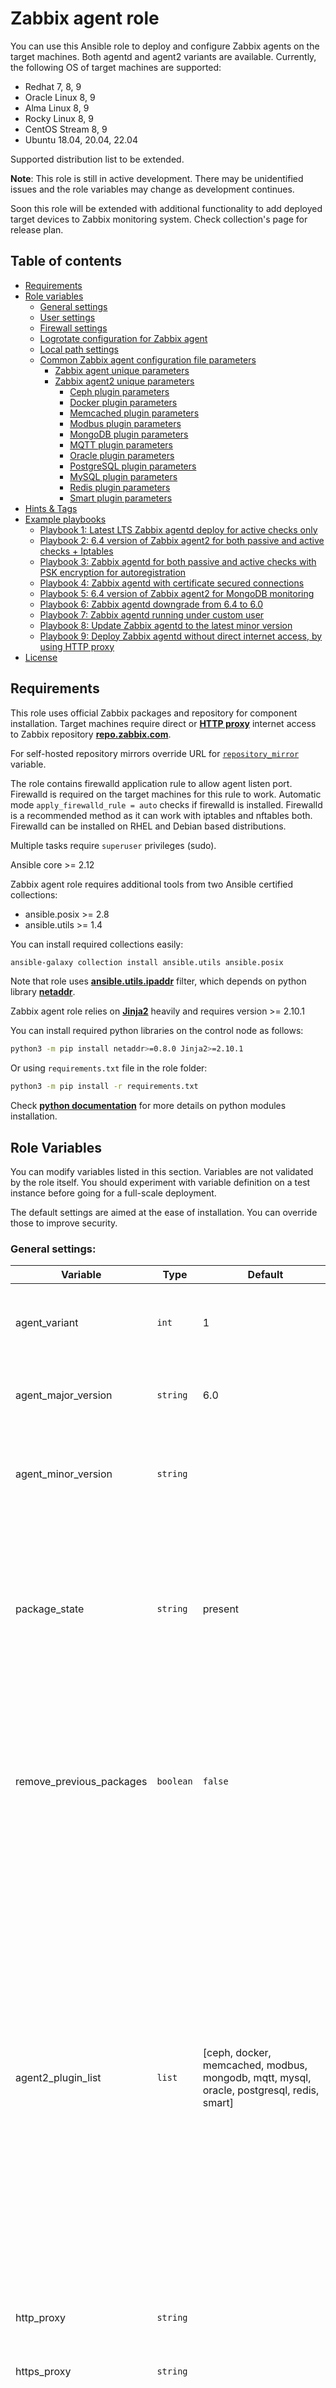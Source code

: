 Zabbix agent role
=================

You can use this Ansible role to deploy and configure Zabbix agents on the target machines. Both agentd and agent2 variants are available.
Currently, the following OS of target machines are supported:
- Redhat 7, 8, 9
- Oracle Linux 8, 9
- Alma Linux 8, 9
- Rocky Linux 8, 9
- CentOS Stream 8, 9
- Ubuntu 18.04, 20.04, 22.04

Supported distribution list to be extended.

**Note**: This role is still in active development. There may be unidentified issues and the role variables may change as development continues.

Soon this role will be extended with additional functionality to add deployed target devices to Zabbix monitoring system. Check collection's page for release plan.

Table of contents
-----------------
<!--ts-->
  * [Requirements](#requirements)
  * [Role variables](#role-variables)
    * [General settings](#general-settings)
    * [User settings](#user-settings)
    * [Firewall settings](#firewall-settings)
    * [Logrotate configuration for Zabbix agent](#logrotate-configuration-for-zabbix-agent)
    * [Local path settings](#local-paths-variables-table)
    * [Common Zabbix agent configuration file parameters](#common-zabbix-agent-configuration-parameters)
      * [Zabbix agent unique parameters](#zabbix-agentd-unique-parameters)
      * [Zabbix agent2 unique parameters](#zabbix-agent2-unique-parameters)
        * [Ceph plugin parameters](#zabbix-agent2-ceph-plugin-parameters)
        * [Docker plugin parameters](#zabbix-agent2-docker-plugin-parameters)
        * [Memcached plugin parameters](#zabbix-agent2-memcached-plugin-parameters)
        * [Modbus plugin parameters](#zabbix-agent2-modbus-plugin-parameters)
        * [MongoDB plugin parameters](#zabbix-agent2-mongodb-plugin-parameters)
        * [MQTT plugin parameters](#zabbix-agent2-mqtt-plugin-parameters)
        * [Oracle plugin parameters](#zabbix-agent2-oracle-plugin-parameters)
        * [PostgreSQL plugin parameters](#zabbix-agent2-postgresql-plugin-parameters)
        * [MySQL plugin parameters](#zabbix-agent2-mysql-plugin-parameters)
        * [Redis plugin parameters](#zabbix-agent2-redis-plugin-parameters)
        * [Smart plugin parameters](#zabbix-agent2-smart-plugin-parameters)
  * [Hints & Tags](#hints--tags)
  * [Example playbooks](#example-playbooks)
    * [Playbook 1: Latest LTS Zabbix agentd deploy for active checks only](#playbook-1)
    * [Playbook 2: 6.4 version of Zabbix agent2 for both passive and active checks + Iptables](#playbook-2)
    * [Playbook 3: Zabbix agentd for both passive and active checks with PSK encryption for autoregistration](#playbook-3)
    * [Playbook 4: Zabbix agentd with certificate secured connections](#playbook-4)
    * [Playbook 5: 6.4 version of Zabbix agent2 for MongoDB monitoring](#playbook-5)
    * [Playbook 6: Zabbix agentd downgrade from 6.4 to 6.0](#playbook-6)
    * [Playbook 7: Zabbix agentd running under custom user](#playbook-7)
    * [Playbook 8: Update Zabbix agentd to the latest minor version](#playbook-8)
    * [Playbook 9: Deploy Zabbix agentd without direct internet access, by using HTTP proxy](#playbook-9)
  * [License](#license)

<!--te-->


Requirements
------------
This role uses official Zabbix packages and repository for component installation. Target machines require direct or [**HTTP proxy**](#playbook-9) internet access to Zabbix repository [**repo.zabbix.com**](https://repo.zabbix.com).

For self-hosted repository mirrors override URL for [`repository_mirror`](#general-settings) variable.

The role contains firewalld application rule to allow agent listen port. Firewalld is required on the target machines for this rule to work. Automatic mode `apply_firewalld_rule = auto` checks if firewalld is installed. Firewalld is a recommended method as it can work with iptables and nftables both. Firewalld can be installed on RHEL and Debian based distributions.

Multiple tasks require `superuser` privileges (sudo).

Ansible core >= 2.12

Zabbix agent role requires additional tools from two Ansible certified collections:
- ansible.posix >= 2.8
- ansible.utils >= 1.4 

You can install required collections easily:
```bash
ansible-galaxy collection install ansible.utils ansible.posix
```

Note that role uses [**ansible.utils.ipaddr**](https://docs.ansible.com/ansible/latest/collections/ansible/utils/docsite/filters_ipaddr.html) filter, which depends on python library [**netaddr**](https://pypi.org/project/netaddr). 

Zabbix agent role relies on [**Jinja2**](https://pypi.org/project/Jinja2/) heavily and requires version >= 2.10.1

You can install required python libraries on the control node as follows:

```bash
python3 -m pip install netaddr>=0.8.0 Jinja2>=2.10.1
```

Or using `requirements.txt` file in the role folder:

```bash
python3 -m pip install -r requirements.txt
```

Check [**python documentation**](https://docs.python.org/3/installing/index.html) for more details on python modules installation. 

Role Variables
--------------

You can modify variables listed in this section. Variables are not validated by the role itself. You should experiment with variable definition on a test instance before going for a full-scale deployment.

The default settings are aimed at the ease of installation. You can override those to improve security. 

### General settings:

| Variable | Type | Default | Description |
|--|--|--|--|
| agent_variant | `int` | 1 | The variant of Zabbix agent (1: Zabbix agentd, 2: Zabbix agent 2).
| agent_major_version | `string` | 6.0 | The major version of Zabbix agent. Defaults to the latest LTS.
| agent_minor_version | `string` || Zabbix agent minor version customization is available **only for RedHat based OS**.
| package_state | `string` | present | The state of packages to be deployed. Available options: `present`, `latest` - update to the latest version if available in installed **zabbix-release** repository. 
| remove_previous_packages | `boolean` | `false` | Trigger removal of previous packages prior to the installation of new ones. Mandatory to deploy earlier version than the one currently installed. 
| agent2_plugin_list | `list` | [ceph, docker, memcached, modbus, mongodb, mqtt, mysql, oracle, postgresql, redis, smart] | List of Zabbix agent2 plugins to configure and deploy(if the plugin is loadable). **Note** that loadable plugins for 6.0 version are installed as dependencies of Zabbix agent2 package. Starting with 6.4, loadable plugin installation is allowed at your own discretion. Default plugin list for Zabbix agent2 >= **6.4** is `[ceph, docker, memcached, modbus, mqtt, mysql, oracle, redis, smart]`.
| http_proxy | `string` || Defines [**HTTP proxy**](#playbook-9) address for the packager.
| https_proxy | `string` || Defines HTTPS proxy address for the packager.
| repository_mirror | `string` | "https://repo.zabbix.com/" | Defines repository mirror URL. You can override it to use self-hosted Zabbix repo mirror.

### User settings:

The role allows creating a custom user for Zabbix agent. User customization tasks will trigger only when `service_user` is not "zabbix".

| Variable | Type | Default | Description |
|--|--|--|--|
| service_user | `string` | zabbix | The user to run Zabbix agent.
| service_group | `string` | zabbix | User group for the custom user.
| service_uid | `string` || User id for the custom user.
| service_gid | `string` || User group id for the custom user group.

Adds next task sequence:
- Creates group.
- Creates user with home folder (defaults to `/home/{{ service_user }}`).
- Adds **systemd** overrides to manage Zabbix agent pid file (`/run/zabbix_agent[d|2]/zabbix_agent[d|2].pid`).
- Changes Zabbix agent2 sockets paths (to the folder of pid file).
- Changes logging path (to `/var/log/zabbix_agent[d|2]/zabbix_agent[d|2].log`).

### Firewall settings:

The role allows adding simple firewall rules on the target machine to accept passive checks. Advanced firewall configuration is out of the scope of Zabbix agent role.

Firewalld is a recommended way of applying firewall rule as it works with iptables and nftables both. **Note** that `iptables` does not work in Ubuntu since 22.04. Firewalld should be installed on target machines. It is supported on RHEL and Debian based distributions.

| Variable | Type | Default | Description |
|--|--|--|--|
| apply_firewalld_rule | `string` | auto | Defines application of firewalld rule. Possible options: ["auto", "force"]. Undefined or any other string will skip the rule application.
| apply_iptables_rule | `boolean` | `false` | Defines application of iptables rule. Possible options: [true, false]. 
| firewalld_zone | `string` | default | Firewalld zone for rule application.
| firewall_allow_from | `string` || Limits source address of passive check using firewall rule. For firewalld, this setting will change the rule from simple to rich rule.

### **Logrotate** configuration for Zabbix agent

You can modify rotation options of Zabbix agent[2] log file. It requires default option overriding in `logrotate_options` variable.
This is a `list` type variable, and it defaults to the list of following options:
  - weekly
  - maxsize 5M 
  - rotate 12
  - compress
  - delaycompress
  - missingok
  - notifempty
  - create 0640 {{ service_user }} {{ service_group }}

**Note** that most distributions executes logrotate jobs on a daily basis by default. If You wish to change rotation calendar, modify according cronjob or systemd timer. Or add separate cronjob/timer to process only Zabbix agent[2] log.

### Local paths variables table:

Variables prefixed with `source_` should point to a file or folder located on Ansible controller. These files are about to be transferred to the target machines.

| Variable | Type | Default | Description |
|--|--|--|--|
| source_conf_dir | `string` || Path to the configuration folder on Ansible controller that needs to be transferred to the target machine and included in Zabbix agent configuration. For example, a folder with `Userparameters`.
| source_scripts_dir | `string` || Path to the scripts folder on Ansible controller. Will be copied under the `service_user` home folder. Scripts can be utilized by `UserParameters`.
| source_modules_dir | `string` || Path to Zabbix agentd modules folder on Ansible controller. Will be copied to default location for default user. For custom user modules, will be placed under the `service_user` home folder.
| source_tlspskfile | `string` | `.PSK/{{ inventory_hostname }}.psk` | Path to the PSK key location on Ansible controller. The role will look for the files having the same names as `inventory_hostname` (hostname from inventory) and generate new if not found. This key will be placed under `service_user` home folder and added to Zabbix agent configuration automatically.
| source_tlscafile | `string` || Path to the file on Ansible controller containing the top-level CA(s) certificates for peer certificate verification. Will be placed under `service_user` home folder and added to Zabbix agent configuration automatically.
| source_tlscertfile | `string` || Path to the file on Ansible controller containing the agent certificate or certificate chain. Will be placed under `service_user` home folder and added to Zabbix agent configuration automatically.
| source_tlscrlfile | `string` || Path to the file on Ansible controller containing revoked certificates. Will be placed under `service_user` home folder and added to Zabbix agent configuration automatically.
| source_tlskeyfile | `string` || Path to the file containing the agent private key. Will be placed under `service_user` home folder and added to Zabbix agent configuration automatically.

### SELinux settings:

Selinux tasks will be processed, only when SELinux status on the target machine is `enabled`.

| Variable | Type | Default | Description |
|--|--|--|--|
| apply_seport | `boolean` | `true` | Adds custom agent port defined in `param_listenport` to SELinux Port Type `zabbix_agent_port_t`. Enabled by default and triggers when `param_listenport` is not equal to 10050.
| apply_semodule | `boolean` | `false` | Adds SELinux policy extension to make a transition of Zabbix agent2 to SE domain `zabbix_agent_t`. Additionally, it allows socket usage for the same domain.
| seboolean_zabbix_run_sudo | `string` || Enables/Disables default SELinux boolean `zabbix_run_sudo`. For task processing, expects string values "on" or "off". Undefined by default, to skip task processing. Use with caution as it holds allow rules for a set of domains.

Why `audit2allow` tool is not included in the role:
  - not secure (it just allows everything that was denied);
  - requires several days of auditlog to collect all needed denials.
Use it only as a policy creation consultant.

Default SE boolean `zabbix_run_sudo` does not fit all possible privileged usage and should be avoided in most cases.
Create custom policies for environments with specific security requirements.

### Common Zabbix agent configuration parameters:

These parameters are common for both agent variants

| Variable | Type | Default | Parameter | Description |
|--|--|--|--|--|
| param_alias | `list` || [**Alias**](https://www.zabbix.com/documentation/current/en/manual/appendix/config/zabbix_agentd#alias) |	Set an alias for the item key. Location of aliases on target machine: `/etc/zabbix/zabbix_agent[d|2].d/aliases.conf`
| param_allowkey | `list` || [**AllowKey**](https://www.zabbix.com/documentation/current/en/manual/appendix/config/zabbix_agentd#allowkey) | Allow execution of the item keys that match the pattern.
| param_buffersend | `int` || [**BufferSend**](https://www.zabbix.com/documentation/current/en/manual/appendix/config/zabbix_agentd#buffersend) |	Do not keep data in the buffer longer than N seconds.
| param_buffersize | `int` || [**BufferSize**](https://www.zabbix.com/documentation/current/en/manual/appendix/config/zabbix_agentd#buffersize) |	Maximum number of values in the memory buffer.
| param_debuglevel | `int` || [**DebugLevel**](https://www.zabbix.com/documentation/current/en/manual/appendix/config/zabbix_agentd#debuglevel) |	Debug level.
| param_denykey | `list` || [**DenyKey**](https://www.zabbix.com/documentation/current/en/manual/appendix/config/zabbix_agentd#denykey) |	Deny execution of the item keys that match the pattern.
| param_heartbeatfrequency | `int` || [**HeartbeatFrequency**](https://www.zabbix.com/documentation/current/en/manual/appendix/config/zabbix_agentd#heartbeatfrequency) | Frequency of the heartbeat messages in seconds. Added in 6.4.
| param_hostinterface | `string` || [**HostInterface**](https://www.zabbix.com/documentation/current/en/manual/appendix/config/zabbix_agentd#hostinterface) | Optional parameter that defines the host interface.
| param_hostinterfaceitem | `string` || [**HostInterfaceItem**](https://www.zabbix.com/documentation/current/en/manual/appendix/config/zabbix_agentd#hostinterfaceitem) | Optional parameter that defines the item used for getting the host interface.
| param_hostmetadata | `string` || [**HostMetadata**](https://www.zabbix.com/documentation/current/en/manual/appendix/config/zabbix_agentd#hostmetadata) | Optional parameter that defines the host metadata.
| param_hostmetadataitem | `string` || [**HostMetadataItem**](https://www.zabbix.com/documentation/current/en/manual/appendix/config/zabbix_agentd#hostmetadataitem) | Optional parameter that defines Zabbix agent item used for getting the host metadata.
| param_hostname | `string` | `{{inventory_hostname}}` | [**Hostname**](https://www.zabbix.com/documentation/current/en/manual/appendix/config/zabbix_agentd#hostname) | Optional parameter that defines the hostname. Defaults to the hostname taken from the inventory.
| param_hostnameitem | `string` || [**HostnameItem**](https://www.zabbix.com/documentation/current/en/manual/appendix/config/zabbix_agentd#hostnameitem) | Optional parameter that defines Zabbix agent item used for getting the hostname.
| param_include | `list` | **agentd:** ["/etc/zabbix/zabbix_agentd.d/\*.conf"] **agent2:** ["/etc/zabbix/zabbix_agent2.d/\*.conf"] | [**Include**](https://www.zabbix.com/documentation/current/en/manual/appendix/config/zabbix_agentd#include) | You may include individual files or all files in a directory in the configuration file.
| param_listenip | `string` || [**ListenIP**](https://www.zabbix.com/documentation/current/en/manual/appendix/config/zabbix_agentd#listenip) | List of comma-delimited IP addresses that the agent should listen on.
| param_listenport | `int` || [**ListenPort**](https://www.zabbix.com/documentation/current/en/manual/appendix/config/zabbix_agentd#listenport) | The agent will listen on this port for connections from the server.
| param_logfile | `string` | **agentd:** /var/log/zabbix/zabbix_agentd.log **agent2:** /var/log/zabbix/zabbix_agent2.log | [**LogFile**](https://www.zabbix.com/documentation/current/en/manual/appendix/config/zabbix_agentd#logfile) | Name of the log file.
| param_logfilesize | `int` | 0 | [**LogFileSize**](https://www.zabbix.com/documentation/current/en/manual/appendix/config/zabbix_agentd#logfilesize) | Maximum size of the log file.
| param_logtype | `string` | file | [**LogType**](https://www.zabbix.com/documentation/current/en/manual/appendix/config/zabbix_agentd#logtype) | Type of the log output.
| param_pidfile | `string` | **agentd:** /run/zabbix/zabbix_agentd.pid **agent2:** /run/zabbix/zabbix_agent2.pid | [**PidFile**](https://www.zabbix.com/documentation/current/en/manual/appendix/config/zabbix_agentd#pidfile) | Name of the PID file.
| param_refreshactivechecks | `int` || [**RefreshActiveChecks**](https://www.zabbix.com/documentation/current/en/manual/appendix/config/zabbix_agentd#refreshactivechecks) | How often the list of active checks is refreshed.
| param_server | `string` | ::/0 | [**Server**](https://www.zabbix.com/documentation/current/en/manual/appendix/config/zabbix_agentd#server) | List of comma-delimited IP addresses, optionally in CIDR notation, or hostnames of Zabbix servers and Zabbix proxies.
| param_serveractive | `string` || [**ServerActive**](https://www.zabbix.com/documentation/current/en/manual/appendix/config/zabbix_agentd#serveractive) | Zabbix server/proxy address or cluster configuration to get the active checks from.
| param_sourceip | `string` || [**SourceIP**](https://www.zabbix.com/documentation/current/en/manual/appendix/config/zabbix_agentd#sourceip) | Source IP address.
| param_timeout | `int` || [**Timeout**](https://www.zabbix.com/documentation/current/en/manual/appendix/config/zabbix_agentd#timeout) | Spend no more than Timeout seconds on processing.
| param_tlsaccept | `list` | ["unencrypted"] | [**TLSAccept**](https://www.zabbix.com/documentation/current/en/manual/appendix/config/zabbix_agentd#tlsaccept) | Incoming connections to be accepted.
| param_tlsconnect | `string` | unencrypted | [**TLSConnect**](https://www.zabbix.com/documentation/current/en/manual/appendix/config/zabbix_agentd#tlsconnect) | How the agent should connect to Zabbix server or proxy.
| param_tlscafile | `string` || [**TLSCAFile**](https://www.zabbix.com/documentation/current/en/manual/appendix/config/zabbix_agentd#tlscafile) | Path to the top-level CA(s) certificates for peer certificate verification. Use only in case, when [`source_tlscafile`](#local-paths-variables-table) is not defined! 
| param_tlscertfile | `string` || [**TLSCertFile**](https://www.zabbix.com/documentation/current/en/manual/appendix/config/zabbix_agentd#tlscertfile) | Path to the agent certificate or certificate chain. Use only in case, when [`source_tlscertfile`](#local-paths-variables-table) is not defined! 
| param_tlscrlfile | `string` || [**TLSCRLFile**](https://www.zabbix.com/documentation/current/en/manual/appendix/config/zabbix_agentd#tlscrlfile) | Path to revoked certificates. Use only in case, when [`source_tlscrlfile`](#local-paths-variables-table) is not defined! 
| param_tlskeyfile | `string` || [**TLSKeyFile**](https://www.zabbix.com/documentation/current/en/manual/appendix/config/zabbix_agentd#tlskeyfile) | Path to the agent private key. Use only in case, when [`source_tlskeyfile`](#local-paths-variables-table) is not defined! 
| param_tlspskidentity | `string` | `PSK_ID_{{ inventory_hostname }}` | [**TLSPSKIdentity**](https://www.zabbix.com/documentation/current/en/manual/appendix/config/zabbix_agentd#tlspskidentity) | Pre-shared key identity string used for encrypted communications with Zabbix server.
| param_tlsservercertissuer | `string` || [**TLSServerCertIssuer**](https://www.zabbix.com/documentation/current/en/manual/appendix/config/zabbix_agentd#tlsservercertissuer) | Allowed server (proxy) certificate issuer.
| param_tlsservercertsubject | `string` || [**TLSServerCertSubject**](https://www.zabbix.com/documentation/current/en/manual/appendix/config/zabbix_agentd#tlsservercertsubject) | Allowed server (proxy) certificate subject.
| param_unsafeuserparameters | `int` || [**UnsafeUserParameters**](https://www.zabbix.com/documentation/current/en/manual/appendix/config/zabbix_agentd#unsafeuserparameters) | Allow all characters to be passed in arguments to user-defined parameters.
| param_userparameter | `list` || [**UserParameter**](https://www.zabbix.com/documentation/current/en/manual/appendix/config/zabbix_agentd#userparameter) | User-defined parameter to monitor. Listed userparameters will be placed to the target machine folder: `/etc/zabbix/zabbix_agent[d|2].d/userparameters.conf`. If changed, this parameter triggers userparameter reload(agent runtime command).
| param_userparameterdir | `string` || [**UserParameterDir**](https://www.zabbix.com/documentation/current/en/manual/appendix/config/zabbix_agentd#userparameterdir) | Default search path for UserParameter commands.

### Zabbix **agentd** unique parameters:

| Variable | Type | Default | Parameter | Description |
|--|--|--|--|--|
| param_allowroot | `int` || [**AllowRoot**](https://www.zabbix.com/documentation/current/en/manual/appendix/config/zabbix_agentd#allowroot)	| Allow the agent to run as 'root'.
| param_enableremotecommands | `int` || [**EnableRemoteCommands**](https://www.zabbix.com/documentation/current/en/manual/appendix/config/zabbix_agentd#enableremotecommands) |	Whether remote commands from Zabbix server are allowed.
| param_listenbacklog | `int` || [**ListenBacklog**](https://www.zabbix.com/documentation/current/en/manual/appendix/config/zabbix_agentd#listenbacklog) | Maximum number of pending connections in the TCP queue.
| param_loadmodule | `list` || [**LoadModule**](https://www.zabbix.com/documentation/current/en/manual/appendix/config/zabbix_agentd#loadmodule) | Module to load at agent startup.
| param_loadmodulepath | `string` | /usr/lib64/zabbix/modules | [**LoadModulePath**](https://www.zabbix.com/documentation/current/en/manual/appendix/config/zabbix_agentd#loadmodulepath) | Full path to the location of agent modules.
| param_logremotecommands | `int` || [**LogRemoteCommands**](https://www.zabbix.com/documentation/current/en/manual/appendix/config/zabbix_agentd#logremotecommands) | Enable logging of executed shell commands as warnings.
| param_maxlinespersecond | `int` || [**MaxLinesPerSecond**](https://www.zabbix.com/documentation/current/en/manual/appendix/config/zabbix_agentd#maxlinespersecond) | Maximum number of new lines per second that the agent will send to Zabbix server or proxy when processing 'log' and 'logrt' active checks.
| param_startagents | `int` || [**StartAgents**](https://www.zabbix.com/documentation/current/en/manual/appendix/config/zabbix_agentd#startagents) | Number of pre-forked instances of zabbix_agentd processing the passive checks.
| param_tlscipherall | `string` || [**TLSCipherAll**](https://www.zabbix.com/documentation/current/en/manual/appendix/config/zabbix_agentd#tlscipherall) | Override the default ciphersuite selection criteria for certificate- and PSK-based encryption.
| param_tlscipherall13 | `string` || [**TLSCipherAll13**](https://www.zabbix.com/documentation/current/en/manual/appendix/config/zabbix_agentd#tlscipherall13) | Override the default ciphersuite selection criteria for certificate- and PSK-based encryption.
| param_tlsciphercert | `string` || [**TLSCipherCert**](https://www.zabbix.com/documentation/current/en/manual/appendix/config/zabbix_agentd#tlsciphercert) | Override the default ciphersuite selection criteria for certificate-based encryption.
| param_tlsciphercert13 | `string` || [**TLSCipherCert13**](https://www.zabbix.com/documentation/current/en/manual/appendix/config/zabbix_agentd#tlsciphercert13) | Override the default ciphersuite selection criteria for certificate-based encryption.
| param_tlscipherpsk | `string` || [**TLSCipherPSK**](https://www.zabbix.com/documentation/current/en/manual/appendix/config/zabbix_agentd#tlscipherpsk) | Override the default ciphersuite selection criteria for PSK-based encryption.
| param_tlscipherpsk13 | `string` || [**TLSCipherPSK13**](https://www.zabbix.com/documentation/current/en/manual/appendix/config/zabbix_agentd#tlscipherpsk13) | Override the default ciphersuite selection criteria for PSK-based encryption.
| param_user | `string` || [**User**](https://www.zabbix.com/documentation/current/en/manual/appendix/config/zabbix_agentd#user) | Drop privileges to a specific user existing in the system.

### Zabbix **agent2** unique parameters:

| Variable | Type | Default | Parameter | Description |
|--|--|--|--|--|
| param_controlsocket | `string` | /run/zabbix/agent.sock | [**ControlSocket**](https://www.zabbix.com/documentation/current/en/manual/appendix/config/zabbix_agent2#controlsocket) | Control socket used to send runtime commands with the '-R' option.
| param_enablepersistentbuffer | `int` || [**EnablePersistentBuffer**](https://www.zabbix.com/documentation/current/en/manual/appendix/config/zabbix_agent2#enablepersistentbuffer) | Enable the usage of local persistent storage for active items.
| param_forceactivechecksonstart | `int` || [**ForceActiveChecksOnStart**](https://www.zabbix.com/documentation/current/en/manual/appendix/config/zabbix_agent2#forceactivechecksonstart) | Perform active checks immediately after the restart for the first received configuration.
| param_persistentbufferfile | `string` || [**PersistentBufferFile**](https://www.zabbix.com/documentation/current/en/manual/appendix/config/zabbix_agent2#persistentbufferfile) | File where Zabbix agent 2 should keep the SQLite database.
| param_persistentbufferperiod | `string` || [**PersistentBufferPeriod**](https://www.zabbix.com/documentation/current/en/manual/appendix/config/zabbix_agent2#persistentbufferperiod) | Time period of storing the data when there is no connection to the server or proxy.
| param_plugins_log_maxlinespersecond | `int` | `{{ param_maxlinespersecond }}` | [**Plugins.Log.MaxLinesPerSecond**](https://www.zabbix.com/documentation/current/en/manual/appendix/config/zabbix_agent2#plugins.log.maxlinespersecond) | Maximum number of new lines per second to be sent by the agent to Zabbix server or proxy when processing 'log' and 'logrt' active checks. By default, works like alias to `param_maxlinespersecond`.
| param_plugins_systemrun_logremotecommands | `int` | `{{ param_logremotecommands }}`| [**Plugins.SystemRun.LogRemoteCommands**](https://www.zabbix.com/documentation/current/en/manual/appendix/config/zabbix_agent2#plugins.systemrun.logremotecommands) | Enable the logging of the executed shell commands as warnings. By default, works like alias to `param_logremotecommands`.
| param_pluginsocket | `string` | /run/zabbix/agent.plugin.sock | [**PluginSocket**](https://www.zabbix.com/documentation/current/en/manual/appendix/config/zabbix_agent2#pluginsocket) | Path to the UNIX socket for loadable plugin communications.
| param_plugintimeout | `int` || [**PluginTimeout**](https://www.zabbix.com/documentation/current/en/manual/appendix/config/zabbix_agent2#plugintimeout) | Timeout for connections with loadable plugins, in seconds.
| param_refreshactivechecks | `int` || [**RefreshActiveChecks**](https://www.zabbix.com/documentation/current/en/manual/appendix/config/zabbix_agent2#refreshactivechecks) | How often the list of active checks is refreshed.
| param_statusport | `int` || [**StatusPort**](https://www.zabbix.com/documentation/current/en/manual/appendix/config/zabbix_agent2#statusport) | If set, the agent will listen on this port for HTTP status requests (`http://localhost:<port>/status`).
| param_includeplugins | `list` | ["/etc/zabbix/zabbix_agent2.d/plugins.d/*.conf"] | [**Include**](https://www.zabbix.com/documentation/current/en/manual/appendix/config/zabbix_agent2#include) | Path to plugin configuration files. You may include individual files or all files in a directory in the configuration file.
### Zabbix **agent2 Ceph plugin** parameters:

For these settings to take effect, the plugin should be listed in [`agent2_plugin_list`](#general-settings).

| Variable | Type | Parameter | Description |
|--|--|--|--|
| param_plugins_ceph_insecureskipverify | `string` | [**Plugins.Ceph.InsecureSkipVerify**](https://www.zabbix.com/documentation/current/en/manual/appendix/config/zabbix_agent2_plugins/ceph_plugin) | Determines whether the http client should verify the server's certificate chain and host name. If true, TLS accepts any certificate presented by the server and any host name in that certificate. In this mode, TLS is susceptible to man-in-the-middle attacks (should be used only for testing).
| param_plugins_ceph_keepalive | `int` | [**Plugins.Ceph.KeepAlive**](https://www.zabbix.com/documentation/current/en/manual/appendix/config/zabbix_agent2_plugins/ceph_plugin) | Maximum time of waiting (in seconds) before unused plugin connections are closed. 
| param_plugins_ceph_timeout | `int` | [**Plugins.Ceph.Timeout**](https://www.zabbix.com/documentation/current/en/manual/appendix/config/zabbix_agent2_plugins/ceph_plugin) | Request execution timeout (how long to wait for a request to complete before shutting it down).
| param_plugins_ceph_sessions | `list of dictionaries` | [**Plugins.Ceph.Sessions**](https://www.zabbix.com/documentation/current/en/manual/appendix/config/zabbix_agent2_plugins/ceph_plugin) | Holds the list of connection credentials in dictionary form with the keys: `{ name: "", apikey: "", user: "", uri: ""}`

### Zabbix **agent2 Docker plugin** parameters:

For these settings to take effect, the plugin should be listed in [`agent2_plugin_list`](#general-settings).

| Variable | Type | Parameter | Description |
|--|--|--|--|
| param_plugins_docker_endpoint | `string` | [**Plugins.Docker.Endpoint**](https://www.zabbix.com/documentation/current/en/manual/appendix/config/zabbix_agent2_plugins/d_plugin) |	Docker daemon unix-socket location. Must contain a scheme (only `unix://` is supported).
| param_plugins_docker_timeout | `int` | [**Plugins.Docker.Timeout**](https://www.zabbix.com/documentation/current/en/manual/appendix/config/zabbix_agent2_plugins/d_plugin) | Request execution timeout (how long to wait for a request to complete before shutting it down).

### Zabbix **agent2 Memcached plugin** parameters:

For these settings to take effect, the plugin should be listed in [`agent2_plugin_list`](#general-settings).

| Variable | Type | Parameter | Description |
|--|--|--|--|
| param_plugins_memcached_keepalive | `int` | [**Plugins.Memcached.KeepAlive**](https://www.zabbix.com/documentation/current/en/manual/appendix/config/zabbix_agent2_plugins/memcached_plugin) | Maximum time of waiting (in seconds) before unused plugin connections are closed.
| param_plugins_memcached_timeout | `int` | [**Plugins.Memcached.Timeout**](https://www.zabbix.com/documentation/current/en/manual/appendix/config/zabbix_agent2_plugins/memcached_plugin) | Request execution timeout (how long to wait for a request to complete before shutting it down).
| param_plugins_memcached_sessions | `list of dictionaries` | [**Plugins.Memcached.Sessions**](https://www.zabbix.com/documentation/current/en/manual/appendix/config/zabbix_agent2_plugins/memcached_plugin) | Holds the list of connection credentials in dictionary form with the keys: `{ name: "", password: "", user: "", uri: ""}`

### Zabbix **agent2 Modbus plugin** parameters:

For these settings to take effect, the plugin should be listed in [`agent2_plugin_list`](#general-settings).

| Variable | Type | Parameter | Description |
|--|--|--|--|
| param_plugins_modbus_timeout | `int` | [**Plugins.Modbus.Timeout**](https://www.zabbix.com/documentation/current/en/manual/appendix/config/zabbix_agent2_plugins/modbus_plugin) | Request execution timeout (how long to wait for a request to complete before shutting it down).
| param_plugins_modbus_sessions | `list of dictionaries` | [**Plugins.Modbus.Sessions**](https://www.zabbix.com/documentation/current/en/manual/appendix/config/zabbix_agent2_plugins/modbus_plugin) | Holds the list of connection credentials in dictionary form with the keys: `{ name: "", endpoint: "", slaveid: "", timeout: ""}`

### Zabbix **agent2 MongoDB plugin** parameters:

For these settings to take effect, the plugin should be listed in [`agent2_plugin_list`](#general-settings).
To encrypt session, define `tlsconnect` key. After `tlsconnect` session key is defined - all 3 certificate files becomes mandatory!
Parameter prefixes `source_` should point to the certificate files located on Ansible controller. The certificate files will be placed on the target machine and added to configuration automatically.

You can manage session certificate files outside this role also. In this case, use same keys without `source_` prefix and fill them with final path to files on the target machine.
Here is the dictionary skeleton for self-managed certificate files:
`{ name: "", uri: "", user: "", password: "", tlsconnect: "", tlscafile: "", tlscertfile: "", tlskeyfile: ""}`

Don't use both local path and final path to avoid unpredictable results!

| Variable | Type | Default | Parameter | Description |
|--|--|--|--|--|
| param_plugins_mongodb_keepalive | `int` || [**Plugins.MongoDB.KeepAlive**](https://www.zabbix.com/documentation/current/en/manual/appendix/config/zabbix_agent2_plugins/mongodb_plugin) | Maximum time of waiting (in seconds) before unused plugin connections are closed.
| param_plugins_mongodb_timeout | `int` || [**Plugins.MongoDB.Timeout**](https://www.zabbix.com/documentation/current/en/manual/appendix/config/zabbix_agent2_plugins/mongodb_plugin) | Request execution timeout (how long to wait for a request to complete before shutting it down).
| param_plugins_mongodb_system_path | `string` | /usr/sbin/zabbix-agent2-plugin/zabbix-agent2-plugin-mongodb | [**Plugins.MongoDB.System.Path**](https://www.zabbix.com/documentation/current/en/manual/appendix/config/zabbix_agent2_plugins/mongodb_plugin) | Path to external plugin executable. Supported since Zabbix 6.0.6
| param_plugins_mongodb_sessions | `list of dictionaries` || [**Plugins.MongoDB.Sessions**](https://www.zabbix.com/documentation/current/en/manual/appendix/config/zabbix_agent2_plugins/mongodb_plugin) | Holds the list of connection credentials in dictionary form with the keys: `{ name: "", uri: "", user: "", password: "", tlsconnect: "", source_tlscafile: "", source_tlscertfile: "", source_tlskeyfile: ""}`

### Zabbix **agent2 MQTT plugin** parameters:

For these settings to take effect, the plugin should be listed in [`agent2_plugin_list`](#general-settings).

| Variable | Type | Parameter | Description |
|--|--|--|--|
| param_plugins_mqtt_timeout | `int` | [**Plugins.MQTT.Timeout**](https://www.zabbix.com/documentation/current/en/manual/appendix/config/zabbix_agent2_plugins/mqtt_plugin) | Request execution timeout (how long to wait for a request to complete before shutting it down).

### Zabbix **agent2 Oracle plugin** parameters:

For these settings to take effect, the plugin should be listed in [`agent2_plugin_list`](#general-settings).

| Variable | Type | Parameter | Description |
|--|--|--|--|
| param_plugins_oracle_calltimeout | `int` | [**Plugins.Oracle.CallTimeout**](https://www.zabbix.com/documentation/current/en/manual/appendix/config/zabbix_agent2_plugins/oracle_plugin) | Maximum time of waiting (in seconds) for a request to be done. 
| param_plugins_oracle_connecttimeout | `int` | [**Plugins.Oracle.ConnectTimeout**](https://www.zabbix.com/documentation/current/en/manual/appendix/config/zabbix_agent2_plugins/oracle_plugin) | Maximum time of waiting (in seconds) for a connection to be established.
| param_plugins_oracle_customqueriespath | `string` | [**Plugins.Oracle.CustomQueriesPath**](https://www.zabbix.com/documentation/current/en/manual/appendix/config/zabbix_agent2_plugins/oracle_plugin) | Full pathname of the directory containing .sql files with custom queries. Disabled by default. Example: /etc/zabbix/oracle/sql
| param_plugins_oracle_keepalive | `int` | [**Plugins.Oracle.KeepAlive**](https://www.zabbix.com/documentation/current/en/manual/appendix/config/zabbix_agent2_plugins/oracle_plugin) | Maximum time of waiting (in seconds) before unused plugin connections are closed.
| param_plugins_oracle_sessions | `list of dictionaries` | [**Plugins.Oracle.Sessions**](https://www.zabbix.com/documentation/current/en/manual/appendix/config/zabbix_agent2_plugins/oracle_plugin) | Holds the list of connection credentials in dictionary form with the keys: `{ name: "", uri: "", service: "", user: "", password: "" }`

### Zabbix **agent2 Postgresql plugin** parameters:

For these settings to take effect, the plugin should be listed in [`agent2_plugin_list`](#general-settings).
To encrypt session, define `tlsconnect` key. After `tlsconnect` session key is defined - all 3 certificate files becomes mandatory!
Parameter prefixes `source_` should point to the certificate files located on Ansible controller. The certificate files will be placed on the target machine and added to configuration automatically.

You can manage session certificate files outside this role also. In this case, use same keys without `source_` prefix and fill them with final path to files on the target machine.
Here is the dictionary skeleton for self managed certificate files:
`{ name: "", uri: "", user: "", password: "", database: "", tlsconnect: "", tlscafile: "", tlscertfile: "", tlskeyfile: ""}`

Don't use both local path and final path to avoid unpredictable results!

| Variable | Type | Default | Parameter | Description |
|--|--|--|--|--|
| param_plugins_postgresql_calltimeout | `int` || [**Plugins.Postgresql.CallTimeout**](https://www.zabbix.com/documentation/current/en/manual/appendix/config/zabbix_agent2_plugins/postgresql_plugin) | Maximum time of waiting (in seconds) for a request to be done. 
| param_plugins_postgresql_customqueriespath | `string` || [**Plugins.Postgresql.CustomQueriesPath**](https://www.zabbix.com/documentation/current/en/manual/appendix/config/zabbix_agent2_plugins/postgresql_plugin) | Full pathname of the directory containing .sql files with custom queries. Disabled by default. Example: /etc/zabbix/postgresql/sql
| param_plugins_postgresql_keepalive | `int` || [**Plugins.Postgresql.KeepAlive**](https://www.zabbix.com/documentation/current/en/manual/appendix/config/zabbix_agent2_plugins/postgresql_plugin) |  Time of waiting (in seconds) for unused connections to be closed. 
| param_plugins_postgresql_timeout | `int` || [**Plugins.Postgresql.Timeout**](https://www.zabbix.com/documentation/current/en/manual/appendix/config/zabbix_agent2_plugins/postgresql_plugin) | Maximum time of waiting (in seconds) for a connection to be established.
| param_plugins_postgresql_system_path | `string` | /usr/sbin/zabbix-agent2-plugin/zabbix-agent2-plugin-postgresql | [**Plugins.Postgresql.System.Path**](https://www.zabbix.com/documentation/current/en/manual/appendix/config/zabbix_agent2_plugins/postgresql_plugin) | Path to the external plugin executable. Supported since Zabbix 6.0.6
| param_plugins_postgresql_sessions | `list of dictionaries` || [**Plugins.Postgresql.Sessions**](https://www.zabbix.com/documentation/current/en/manual/appendix/config/zabbix_agent2_plugins/postgresql_plugin) | Holds the list of connection credentials in dictionary form with the keys: `{ name: "", uri: "", user: "", password: "", database: "", tlsconnect: "", source_tlscafile: "", source_tlscertfile: "", source_tlskeyfile: ""}`

### Zabbix **agent2 MySQL plugin** parameters:

For these settings to take effect, the plugin should be listed in [`agent2_plugin_list`](#general-settings).
To encrypt session, define `tlsconnect` key. After `tlsconnect` session key is defined - all 3 certificate files becomes mandatory!
Parameter prefixes `source_` should point to the certificate files located on Ansible controller. The certificate files will be placed on the target machine and added to configuration automatically.

You can manage session certificate files outside this role also. In this case, use same keys without `source_` prefix and fill them with final path to files on the target machine.
Here is the dictionary skeleton for self-managed certificate files:
`{ name: "", uri: "", user: "", password: "", tlsconnect: "", tlscafile: "", tlscertfile: "", tlskeyfile: ""}`

Don't use both local path and final path to avoid unpredictable results!

| Variable | Type | Parameter | Description |
|--|--|--|--|
| param_plugins_mysql_calltimeout | `int` | [**Plugins.Mysql.CallTimeout**](https://www.zabbix.com/documentation/current/en/manual/appendix/config/zabbix_agent2_plugins/mysql_plugin) | Maximum time of waiting (in seconds) for a request to be done. 
| param_plugins_mysql_keepalive | `int` | [**Plugins.Mysql.KeepAlive**](https://www.zabbix.com/documentation/current/en/manual/appendix/config/zabbix_agent2_plugins/mysql_plugin) |  Time of waiting (in seconds) before unused connections are closed. 
| param_plugins_mysql_timeout | `int` | [**Plugins.Mysql.Timeout**](https://www.zabbix.com/documentation/current/en/manual/appendix/config/zabbix_agent2_plugins/mysql_plugin) | Maximum time of waiting (in seconds) for a connection to be established.
| param_plugins_mysql_sessions | `list of dictionaries` | [**Plugins.Mysql.Sessions**](https://www.zabbix.com/documentation/current/en/manual/appendix/config/zabbix_agent2_plugins/mysql_plugin) | Holds the list of connection credentials in dictionary form with the keys: `{ name: "", uri: "", user: "", password: "", tlsconnect: "", source_tlscafile: "", source_tlscertfile: "", source_tlskeyfile: ""}`

### Zabbix **agent2 Redis plugin** parameters:

For these settings to take effect, the plugin should be listed in [`agent2_plugin_list`](#general-settings).

| Variable | Type | Parameter | Description |
|--|--|--|--|
| param_plugins_redis_keepalive | `int` | [**Plugins.Redis.KeepAlive**](https://www.zabbix.com/documentation/current/en/manual/appendix/config/zabbix_agent2_plugins/redis_plugin) | Maximum time of waiting (in seconds) before unused plugin connections are closed.
| param_plugins_redis_timeout | `int` | [**Plugins.Redis.Timeout**](https://www.zabbix.com/documentation/current/en/manual/appendix/config/zabbix_agent2_plugins/redis_plugin) | Request execution timeout (how long to wait for a request to complete before shutting it down).
| param_plugins_redis_sessions | `list of dictionaries` | [**Plugins.Redis.Sessions**](https://www.zabbix.com/documentation/current/en/manual/appendix/config/zabbix_agent2_plugins/redis_plugin) | Holds the list of connection credentials in dictionary form with the keys: `{ name: "", uri: "", user: "", password: "" }`

### Zabbix **agent2 Smart plugin** parameters:

For these settings to take effect, the plugin should be listed in [`agent2_plugin_list`](#general-settings).

| Variable | Type | Parameter | Description |
|--|--|--|--|
| param_plugins_smart_path | `string` | [**Plugins.Smart.Path**](https://www.zabbix.com/documentation/current/en/manual/appendix/config/zabbix_agent2_plugins/smart_plugin) | Path to the smartctl executable.
| param_plugins_smart_timeout | `int` | [**Plugins.Smart.Timeout**](https://www.zabbix.com/documentation/current/en/manual/appendix/config/zabbix_agent2_plugins/smart_plugin) | Request execution timeout (how long to wait for a request to complete before shutting it down).

Hints & Tags
-----

- Wrong variable definition level can be punishing for starters. Begin with [**variable precedence learning**](https://docs.ansible.com/ansible/latest/playbook_guide/playbooks_variables.html#variable-precedence-where-should-i-put-a-variable). 
  We recommend [**organizing host and group variables**](https://docs.ansible.com/ansible/latest/inventory_guide/intro_inventory.html#organizing-host-and-group-variables) on inventory level. It is handy for big environments and will fit most use cases.
- Zabbix agent role uses **handlers** to reload systemd daemon and restart `zabbix-agent[2]` service.
  To trigger **handler** execution each time (not only after changes made) compliment your run with `restart` tag. Add it after `all` tag or other tasks (not marked with `restart` tag will be skipped).

      ansible-playbook -i inventory play.yml -t all,restart

- To stop and remove `zabbix-agent[2]` service, use `remove` tag. This will clear custom overrides if present and uninstall packages, according to variables defined.

      ansible-playbook -i inventory play.yml -t remove

- If `param_userparam` is modified and registered as the only change during role run, it will trigger Zabbix agent[2] runtime command to reload user parameters without agent restart.

- To run only tasks, that modifies user parameters, pass `userparam` tag. Task sequence will be limited to:
  - Copy include folder.
  - Copy script folder.
  - Adding a list of userparameters from `param_userparameter` variable to configuration file.
  - Runtime command to reload userparameters.

        ansible-playbook -i inventory play.yml -t userparam
      

Example Playbooks
-----------------

- ### Playbook 1:
  **Latest LTS Zabbix agentd deployment for active checks only.**
  1. Here we will deploy Zabbix agentd (from defaults: `agent_variant = 1`).
  2. Major version defaults to current LTS version.
  3. Since we are removing passive checks with `param_startagents = 0`, firewalld rule application will be skipped.
  4. Hostname of the agent or `param_hostname` defaults to the inventory hostname.
  5. We can prepare metadata for active agent autoregistration by using Ansible special variables and filters.
  In this example we will use groups from the inventory to form the metadata. Special variable `group_names` contains the list of groups assigned to the host. Let's concatenate this list to the string separated by commas. It will look as follows: "DB,Linux,MySQL,etc"
  ```yaml
    - hosts: all 
      roles:
        - role: zabbix.zabbix.zabbix_agent
          param_serveractive: 127.0.0.1   # address of Zabbix server to connect using active checks;
          param_startagents: 0            # do not spawn passive check processes that listen for connections;
          param_hostmetadata: '{{ group_names | join(",") }}'   # concatenate group list to the string;
  ```

- ### Playbook 2:
  **6.4 version of Zabbix agent2 for both passive and active checks + Iptables.**
  1. To deploy Zabbix agent2, define `agent_variant = 2`.
  2. You can specify Zabbix agent major version manually: `agent_major_version: "6.4"`.
  3. Same metadata as described in the [first example](#playbook-1).
  4. Disable application of the firewall rule using firewalld daemon: `apply_firewalld_rule: false`.
  5. Enable firewall rule application using iptables module. **Note** that modern Ubuntu distributions use nftables, and iptables are DEPRECATED.

  ```yaml
    - hosts: all 
      roles:
        - role: zabbix.zabbix.zabbix_agent
          agent_variant: 2
          agent_major_version: 6.4
          param_server: 127.0.0.1         # address of Zabbix server to accept connections from;
          param_serveractive: 127.0.0.1   # address of Zabbix server to connect using active checks;
          param_hostmetadata: '{{ group_names | join(",") }}'   # concatenate group list to the string;
          apply_firewalld_rule: false                          # "auto" is the default and recommended value;
          apply_iptables_rule: true                          # "auto" is the default value;
          firewall_allow_from: 127.0.0.1  # limit listening on agent port only from the defined source address
  ```

- ### Playbook 3:
  **Zabbix agentd for both passive and active checks with PSK encryption for autoregistration.**
  1. Same metadata for autoregistration as described in the [first example](#playbook-1).
  2. Set incoming and outgoing connection to be encrypted with `psk` 
    - `param_tlsconnect` is a single-type setting, so string input is expected;
    - `param_tlsaccept` can simultaneously work with all 3 types, so we are using list format here;
    - `source_tlspskfile` can use relative or absolute path to an existent key or a place where it should be generated. Because of autoregistration, single PSK key should be used and identity for all agents should be registered. After the key is generated, add it to Zabbix using GUI (Administration > General > Autoregistration); 
    - `param_tlspskidentity` is used for passing the identity name to be placed in Zabbix agent configuration file. The same should be placed in Zabbix autoregistration options (Administration > General > Autoregistration).

  ```yaml
    - hosts: all 
      roles:
        - role: zabbix.zabbix.zabbix_agent
          param_server: 127.0.0.1         # address of Zabbix server to accept connections from;
          param_serveractive: 127.0.0.1   # address of Zabbix server to connect using active checks;
          param_hostmetadata: '{{ group_names | join(",") }}'   # concatenate group list to the string; 
          param_tlsconnect: psk
          param_tlsaccept: [psk]
          source_tlspskfile: TEST/autoregistration.psk # "autoregistration" key will be placed to TEST folder;
          param_tlspskidentity: 'PSK_ID_AUTOREGISTRATION' # length <= 128 char
  ```

- ### Playbook 4:
  **Zabbix agentd with certificate-secured connections.**
  1. When passive checks are enabled, the role attempts to apply **firewalld** rule to allow listening on Zabbix agent port (which defaults to `param_listenport = 10050`). Firewalld should be installed on the target machine or this step will be skipped. 
  2. Same metadata as described in the [first example](#playbook-1).
  3. When `cert` if specified in `param_tlsconnect` or `param_tlsaccept` source, the path to certificate files becomes mandatory. Check the configuration example below. We are pointing to "certs/" folder which holds the certificate files named according to the host inventory name.
  ```yaml
    - hosts: all 
      roles:
        - role: zabbix.zabbix.zabbix_agent
          param_server: 127.0.0.1                                # address of Zabbix server to accept connections from;
          param_serveractive: 127.0.0.1                          # address of Zabbix server to connect using active checks;
          param_hostmetadata: '{{ group_names | join(",") }}'    # concatenate group list to the string;
          param_tlsconnect: cert                                 # restrict active checks to certificate only;
          param_tlsaccept: ["cert", "unencrypted"]               # allow encrypted and unencrypted passive checks;
          source_tlscafile: certs/ca.crt                         # provide the path to CA certificate file on Ansible controller;
          # source_tlscrlfile:                                   # certificate revocation list, can be omitted;
          source_tlscertfile: certs/{{ inventory_hostname }}.crt # Zabbix agent certificate path on the controller;
          source_tlskeyfile: certs/{{ inventory_hostname }}.key  # key file path on the controller;
          param_tlsservercertissuer: CN=root-ca                  # certificate issuer restriction (optional);
          param_tlsservercertsubject: CN=server                   # certificate subject restriction (optional);
  ```

- ### Playbook 5:
  **6.4 version of Zabbix agent2 for MongoDB monitoring.**
  1. To deploy Zabbix agent2, define `agent_variant = 2`.
  2. You can specify Zabbix agent major version manually: `agent_major_version: "6.4"`.
  3. Same metadata as described in the [first example](#playbook-1).
  4. When passive checks are enabled, the role attempts to apply **firewalld** rule to allow listening on Zabbix agent port (which defaults to `param_listenport = 10050`). Firewalld should be installed on the target machine or this step will be skipped.
  5. Since Zabbix 6.4, loadable plugins are not installed by `zabbix-agent2` package as dependency. We need to add it to `agent2_plugin_list`.
  6. We will configure a TLS connection session within MongoDB, using the same approach with source files. The role will transfer them to the target machine and configure automatically. The certificate files will be placed to Zabbix agent service user home folder.
  ```yaml
    - hosts: all
      roles:
        - role: zabbix.zabbix.zabbix_agent
          agent_variant: 2
          agent_major_version: 6.4
          param_server: 127.0.0.1         # address of Zabbix server to accept connections from;
          param_serveractive: 127.0.0.1   # address of Zabbix server to connect using active checks;
          param_hostmetadata: '{{ group_names | join(",") }}'   # concatenate group list to the string; 
          agent2_plugin_list: [ceph, docker, memcached, modbus, mqtt, mysql, oracle, redis, smart, mongodb]
          param_plugins_mongodb_sessions: 
            - name: "sessionname"
              uri: "someuri"
              user: "someuser"
              password: "somepassword"
              tlsconnect: "required"
              ## Location of the source certificate files on Ansible controller.
              source_tlscafile: "certs/ca.crt"
              source_tlscertfile: "certs/{{ inventory_hostname }}.crt"
              source_tlskeyfile: "certs/{{ inventory_hostname }}.key"
  ```

- ### Playbook 6:
  **Zabbix agentd downgrade from 6.4 to 6.0**
  1. You can specify Zabbix agent major version manually: `agent_major_version: "6.0"`.
  2. The attempt to install earlier version will fail because the newer one is already installed. To overcome this, previous packages should be removed first.
  3. Same metadata as described in the [first example](#playbook-1).
  4. When passive checks are enabled, the role attempts to apply **firewalld** rule to allow listening on Zabbix agent port (which defaults to `param_listenport = 10050`). Firewalld should be installed on the target machine or this step will be skipped. 
  ```yaml
    - hosts: all
      roles:
        - role: zabbix.zabbix.zabbix_agent
          agent_major_version: "6.0"
          remove_previous_packages: true  # removes previously installed package of Zabbix agent (according to current settings);
          param_server: 127.0.0.1         # address of Zabbix server to accept connections from;
          param_serveractive: 127.0.0.1   # address of Zabbix server to connect using active checks;
          param_hostmetadata: '{{ group_names | join(",") }}'   # concatenate group list to the string; 

- ### Playbook 7:
  **Zabbix agentd running under custom user**
  1. Same metadata as described in the [first example](#playbook-1).
  2. When passive checks are enabled, the role attempts to apply **firewalld** rule to allow listening on Zabbix agent port (which defaults to `param_listenport = 10050`). Firewalld should be installed on the target machine or this step will be skipped. 
  3. Setting `service_user` will trigger custom user task list. It will create user, user group, home folder, systemd overrides and a separate log folder.
  ```yaml
    - hosts: all
      roles:
        - role: zabbix.zabbix.zabbix_agent
          param_server: 127.0.0.1         # address of Zabbix server to accept connections from;
          param_serveractive: 127.0.0.1   # address of Zabbix server to connect using active checks;
          param_hostmetadata: '{{ group_names | join(",") }}'   # concatenate group list to the string; 
          service_user: dor               # if service_user is not "zabbix", multiple changes are applied
          service_group: blue 
          service_uid: 1115
          service_gid: 1115
  ```

- ### Playbook 8:
  **Update Zabbix agentd to latest minor version**
  1. Same metadata as described in the [first example](#playbook-1).
  2. When passive checks are enabled, the role attempts to apply **firewalld** rule to allow listening on Zabbix agent port (which defaults to `param_listenport = 10050`). Firewalld should be installed on the target machine or this step will be skipped. 
  3. Setting `package_state = latest` will install the latest minor version of the packages. 
  ```yaml
    - hosts: all
      roles:
        - role: zabbix.zabbix.zabbix_agent
          param_server: 127.0.0.1         # address of Zabbix server to accept connections from;
          param_serveractive: 127.0.0.1   # address of Zabbix server to connect using active checks;
          param_hostmetadata: '{{ group_names | join(",") }}'   # concatenate group list to the string; 
          package_state: latest           # use latest available minor version
  ```

- ### Playbook 9:
  **Deploy Zabbix agent without direct internet access from target machine. Using HTTP proxy.**
  1. Same metadata as described in the [first example](#playbook-1).
  2. When passive checks are enabled, the role attempts to apply **firewalld** rule to allow listening on Zabbix agent port (which defaults to `param_listenport = 10050`). Firewalld should be installed on the target machine or this step will be skipped. 
  3. Supply HTTP proxy address to the `http_proxy` variable.
  ```yaml
    - hosts: all
      roles:
        - role: zabbix.zabbix.zabbix_agent
          param_server: 127.0.0.1         # address of Zabbix server to accept connections from;
          param_serveractive: 127.0.0.1   # address of Zabbix server to connect using active checks;
          param_hostmetadata: '{{ group_names | join(",") }}'   # concatenate group list to the string; 
          http_proxy: http://host.containers.internal:8123  # HTTP proxy address. 
  ```

License
-------

Ansible Zabbix collection is released under the GNU General Public License (GPL) version 2. The formal terms of the GPL can be found at http://www.fsf.org/licenses/.